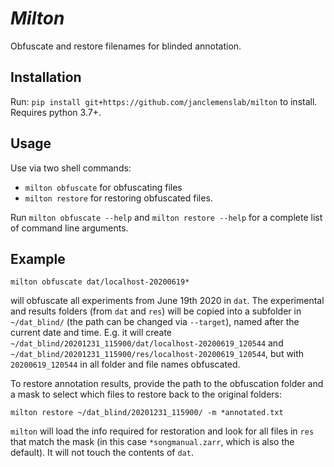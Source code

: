 # _Milton_
Obfuscate and restore filenames for blinded annotation.

## Installation
Run: `pip install git+https://github.com/janclemenslab/milton` to install. Requires python 3.7+.

## Usage
Use via two shell commands:
- `milton obfuscate` for obfuscating files
- `milton restore` for restoring obfuscated files.

Run `milton obfuscate --help` and `milton restore --help` for a complete list of command line arguments.

## Example
```shell
milton obfuscate dat/localhost-20200619*
```
will obfuscate all experiments from June 19th 2020 in `dat`. The experimental and results folders (from `dat` and `res`) will be copied into a subfolder in `~/dat_blind/` (the path can be changed via `--target`), named after the current date and time. E.g. it will create `~/dat_blind/20201231_115900/dat/localhost-20200619_120544` and `~/dat_blind/20201231_115900/res/localhost-20200619_120544`, but with `20200619_120544` in all folder and file names obfuscated.

To restore annotation results, provide the path to the obfuscation folder and a mask to select which files to restore back to the original folders:
```shell
milton restore ~/dat_blind/20201231_115900/ -m *annotated.txt
```
`milton` will load the info required for restoration and look for all files in `res` that match the mask (in this case `*songmanual.zarr`, which is also the default). It will not touch the contents of `dat`.


